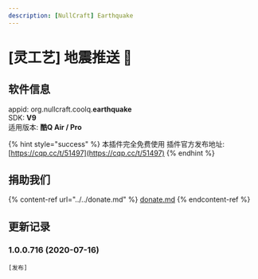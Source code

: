 ```yaml
---
description: [NullCraft] Earthquake
---
```

# \[灵工艺] 地震推送 🔧

## 软件信息

appid: org.nullcraft.coolq.**earthquake**\
SDK: **V9**\
适用版本: **酷Q Air / Pro**

{% hint style="success" %}
本插件完全免费使用  插件官方发布地址:[https://cqp.cc/t/51497](https://cqp.cc/t/51497)
{% endhint %}

## 捐助我们

{% content-ref url="../../donate.md" %}
[donate.md](../../donate.md)
{% endcontent-ref %}

## 更新记录

### 1.0.0.716 (2020-07-16)

`[发布]`

